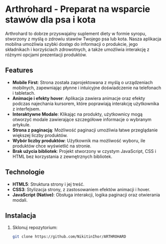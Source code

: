 # Arthrohard - Preparat na wsparcie stawów dla psa i kota

Arthrohard to dobrze przyswajalny suplement diety w formie syropu, stworzony z myślą o zdrowiu stawów Twojego psa lub kota. Nasza aplikacja mobilna umożliwia szybki dostęp do informacji o produkcie, jego składnikach i korzyściach zdrowotnych, a także umożliwia interakcję z różnymi opcjami prezentacji produktów.

## Features

- **Mobile First**: Strona została zaprojektowana z myślą o urządzeniach mobilnych, zapewniając płynne i intuicyjne doświadczenie na telefonach i tabletach.
- **Animacje i efekty hover**: Aplikacja zawiera animacje oraz efekty podczas najechania kursorem, które poprawiają interakcję użytkownika z interfejsem.
- **Interaktywne Modale**: Klikając na produkty, użytkownicy mogą otworzyć modale zawierające szczegółowe informacje o wybranym artykule.
- **Strona z paginacją**: Możliwość paginacji umożliwia łatwe przeglądanie większej liczby produktów.
- **Wybór liczby produktów**: Użytkownik ma możliwość wyboru, ile produktów chce wyświetlić na stronie.
- **Brak użycia bibliotek**: Projekt stworzony w czystym JavaScript, CSS i HTML bez korzystania z zewnętrznych bibliotek.

## Technologie

- **HTML5**: Struktura strony i jej treść.
- **CSS3**: Stylizacja strony, z zastosowaniem efektów animacji i hover.
- **JavaScript (Native)**: Obsługa interakcji, logika paginacji oraz otwierania modali.

## Instalacja

1. Sklonuj repozytorium:
   ```bash
   git clone https://github.com/NikitinIhor/ARTHROHARD
   ```

